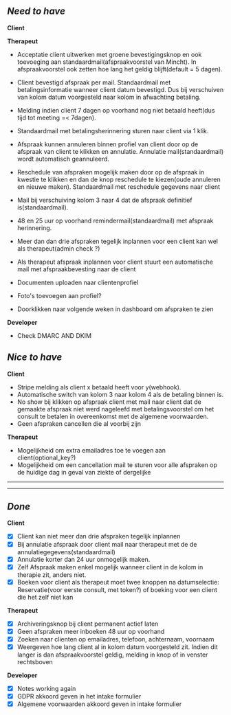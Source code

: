 *Need to have*
----------------------------------------------------------------
**Client**


**Therapeut**
- Acceptatie client uitwerken met groene bevestigingsknop en ook toevoeging aan standaardmail(afspraakvoorstel van Mincht). In afspraakvoorstel ook zetten hoe lang het geldig blijft(default = 5 dagen).

- Client bevestigd afspraak per mail. Standaardmail met betalingsinformatie wanneer client datum bevestigd. Dus bij verschuiven van kolom datum voorgesteld naar kolom in afwachting betaling.
- Melding indien client 7 dagen op voorhand nog niet betaald heeft(dus tijd tot meeting  =< 7dagen).
- Standaardmail met betalingsherinnering sturen naar client via 1 klik.

- Afspraak kunnen annuleren binnen profiel van client door op de afspraak van client te klikken en annulatie. Annulatie mail(standaardmail) wordt automatisch geannuleerd.
- Reschedule van afspraken mogelijk maken door op de afspraak in kwestie te klikken en dan de knop reschedule te kiezen(oude annuleren en nieuwe maken). Standaardmail met reschedule gegevens naar client

- Mail bij verschuiving kolom 3 naar 4 dat de afspraak definitief is(standaardmail).

- 48 en 25 uur op voorhand remindermail(standaardmail) met afspraak herinnering.

- Meer dan dan drie afspraken tegelijk inplannen voor een client kan wel als therapeut(admin check ?)

- Als therapeut afspraak inplannen voor client stuurt een automatische mail met afspraakbevesting naar de client

- Documenten uploaden naar clientenprofiel
- Foto's toevoegen aan profiel?

- Doorklikken naar volgende weken in dashboard om afspraken te zien

**Developer**
- Check DMARC AND DKIM

*Nice to have*
----------------------------------------------------------------
**Client**
- Stripe melding als client x betaald heeft voor y(webhook).
- Automatische switch van kolom 3 naar kolom 4 als de betaling binnen is.
- No show bij klikken op afspraak client met mail naar client dat de gemaakte afspraak niet werd nageleefd met betalingsvoorstel om het consult te betalen in overeenkomst met de algemene voorwaarden.
- Geen afspraken cancellen die al voorbij zijn

**Therapeut**
- Mogelijkheid om extra emailadres toe te voegen aan client(optional_key?)
- Mogelijkheid om een cancellation mail te sturen voor alle afspraken op de huidige dag in geval van ziekte of dergelijke

----------------------------------------------------------------
----------------------------------------------------------------


*Done*
----------------------------------------------------------------
**Client**
- [x] Client kan niet meer dan drie afspraken tegelijk inplannen
- [x] Bij annulatie afspraak door client mail naar therapeut met de de annulatiegegevens(standaardmail)
- [x] Annulatie korter dan 24 uur onmogelijk maken.
- [x] Zelf Afspraak maken enkel mogelijk wanneer client in de kolom in therapie zit, anders niet.
- [x] Boeken voor client als therapeut moet twee knoppen na datumselectie: Reservatie(voor eerste consult, met token?) of boeking voor een client die het zelf niet kan

**Therapeut**
- [x] Archiveringsknop bij client permanent actief laten
- [x] Geen afspraken meer inboeken 48 uur op voorhand
- [x] Zoeken naar clienten op emailadres, telefoon, achternaam, voornaam
- [x] Weergeven hoe lang client al in kolom datum voorgesteld zit. Indien dit langer is dan afspraakvoorstel geldig, melding in knop of in venster rechtsboven

**Developer**
- [x] Notes working again
- [x] GDPR akkoord geven in het intake formulier
- [x] Algemene voorwaarden akkoord geven in intake formulier